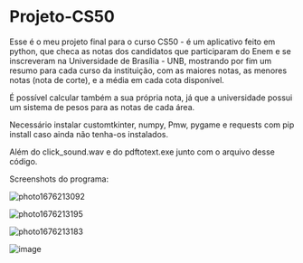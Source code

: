 # Projeto-CS50

Esse é o meu projeto final para o curso CS50 - é um aplicativo feito em python,
que checa as notas dos candidatos que participaram do Enem e se inscreveram na
Universidade de Brasília - UNB, mostrando por fim um resumo para cada
curso da instituição, com as maiores notas, as menores notas (nota de corte), e
a média em cada cota disponível.

É possível calcular também a sua própria nota, já que a universidade possui um
sistema de pesos para as notas de cada área.

Necessário instalar customtkinter, numpy, Pmw, pygame e requests com pip install
caso ainda não tenha-os instalados.

Além do click_sound.wav e do pdftotext.exe junto com o arquivo desse código.


Screenshots do programa:

![photo1676213092](https://user-images.githubusercontent.com/46427886/218318041-9d811d31-d56b-4525-926c-71453e33f188.jpeg)

![photo1676213195](https://user-images.githubusercontent.com/46427886/218318057-89dd17f8-dc78-4802-8c39-d91ab6fc4f78.jpeg)

![photo1676213183](https://user-images.githubusercontent.com/46427886/218318072-a0a21a2d-f3d0-4acd-a992-9cde2a4a51c2.jpeg)

![image](https://user-images.githubusercontent.com/46427886/218318100-182c48bb-e681-4d95-82f6-b968720b1be9.png)
